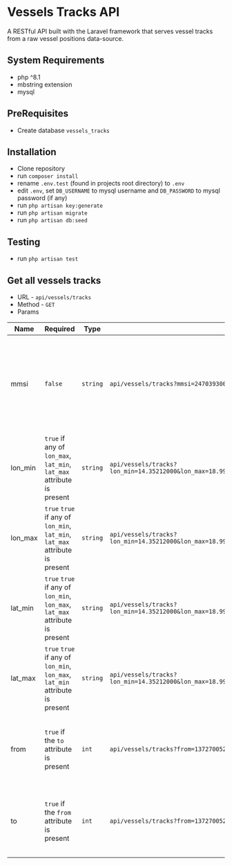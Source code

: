 # Vessels Tracks API

A RESTful API built with the Laravel framework that serves vessel tracks from a raw vessel positions data-source.

## System Requirements

* php ^8.1
* mbstring extension
* mysql

## PreRequisites

* Create database `vessels_tracks`

## Installation

* Clone repository
* run `composer install`
* rename `.env.test` (found in projects root directory) to `.env`
* edit `.env`, set `DB_USERNAME` to mysql username and `DB_PASSWORD` to mysql password (if any)
* run `php artisan key:generate`
* run `php artisan migrate`
* run `php artisan db:seed`

## Testing

* run `php artisan test`

## Get all vessels tracks

* URL - `api/vessels/tracks`
* Method - `GET`
* Params

| Name | Required | Type | Example | Description |
| --- | --- | --- | --- | --- |
| mmsi | `false` | `string` | `api/vessels/tracks?mmsi=247039300,311486000`|Return only specified vessels tracks. The mmsi parameter should be a comma seperated string of integers|
| lon_min | `true` if any of `lon_max`, `lat_min`, `lat_max` attribute is present | `string` | `api/vessels/tracks?lon_min=14.35212000&lon_max=18.99567000&lat_min=40.68598000&lat_max=41.45607000` |Return only vessels tracks of vessels within the given range|
| lon_max | `true`  `true` if any of `lon_min`, `lat_min`, `lat_max` attribute is present | `string` | `api/vessels/tracks?lon_min=14.35212000&lon_max=18.99567000&lat_min=40.68598000&lat_max=41.45607000` |Return only vessels tracks of vessels within the given range|
| lat_min | `true`  `true` if any of `lon_min`, `lon_max`, `lat_max` attribute is present | `string` | `api/vessels/tracks?lon_min=14.35212000&lon_max=18.99567000&lat_min=40.68598000&lat_max=41.45607000` |Return only vessels tracks of vessels within the given range|
| lat_max | `true`  `true` if any of `lon_min`, `lon_max`, `lat_min` attribute is present | `string` | `api/vessels/tracks?lon_min=14.35212000&lon_max=18.99567000&lat_min=40.68598000&lat_max=41.45607000` |Return only vessels tracks of vessels within the given range|
| from | `true` if the `to` attribute is present | `int` | `api/vessels/tracks?from=1372700520&to=1372700580` |Return only vessels tracks of vessels within the given position timestamp|
| to | `true` if the `from` attribute is present | `int` | `api/vessels/tracks?from=1372700520&to=1372700580` |Return only vessels tracks of vessels within the given position timestamp|
